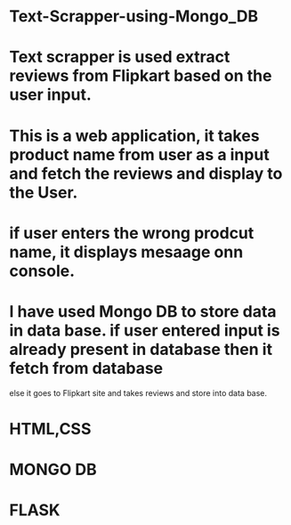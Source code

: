 # Text-Scrapper-using-Mongo_DB

# Text scrapper is used extract reviews from Flipkart based on the user input.
# This is  a web application, it takes product name from user as a input and fetch the reviews and display to the User.
# if user enters the wrong prodcut name, it displays mesaage onn console.
# I have used Mongo DB to store data in data base. if user entered input is already present in database then it fetch from database 
else it goes to Flipkart site and takes reviews and store into data base.  

# HTML,CSS
# MONGO DB
# FLASK




